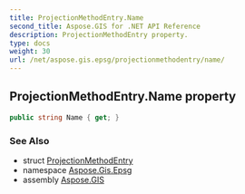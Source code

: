 ```yaml
---
title: ProjectionMethodEntry.Name
second_title: Aspose.GIS for .NET API Reference
description: ProjectionMethodEntry property. 
type: docs
weight: 30
url: /net/aspose.gis.epsg/projectionmethodentry/name/
---
```

## ProjectionMethodEntry.Name property

```csharp
public string Name { get; }
```

### See Also

* struct [ProjectionMethodEntry](../)
* namespace [Aspose.Gis.Epsg](../../projectionmethodentry/)
* assembly [Aspose.GIS](../../../)


